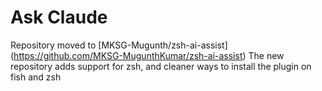 # Ask Claude

Repository moved to [MKSG-Mugunth/zsh-ai-assist] (https://github.com/MKSG-MugunthKumar/zsh-ai-assist)
The new repository adds support for zsh, and cleaner ways to install the plugin on fish and zsh

